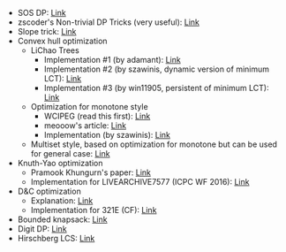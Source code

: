 - SOS DP: [Link](https://codeforces.com/blog/entry/45223)
- zscoder's Non-trivial DP Tricks (very useful): [Link](https://codeforces.com/blog/entry/47764)
- Slope trick: [Link](https://codeforces.com/blog/entry/47821)
- Convex hull optimization
  - LiChao Trees
    - Implementation #1 (by adamant): [Link](https://cp-algorithms.com/geometry/convex_hull_trick.html)
    - Implementation #2 (by szawinis, dynamic version of minimum LCT): [Link](https://codeforces.com/contest/932/submission/51400890)
    - Implementation #3 (by win11905, persistent of minimum LCT): [Link](https://github.com/win11905/submission/blob/master/CEOI/09/harbingers.cpp)
  - Optimization for monotone style
    - WCIPEG (read this first): [Link](https://wcipeg.com/wiki/Convex_hull_trick)
    - meooow's article: [Link](https://codeforces.com/blog/entry/63823)
    - Implementation (by szawinis): [Link](https://codeforces.com/contest/319/submission/25433048)
  - Multiset style, based on optimization for monotone but can be used for general case: [Link](https://codeforces.com/contest/319/submission/28792061)
- Knuth-Yao optimization
  - Pramook Khungurn's paper: [Link](https://github.com/programming-in-th/tutorial/blob/master/advanced_topics/Pramook_2013_yao-speedup.pdf)
  - Implementation for LIVEARCHIVE7577 (ICPC WF 2016): [Link](https://github.com/szawinis/CompetitiveProgramming/blob/master/LiveArchive/7577.cpp])
- D&C optimization
  - Explanation: [Link](https://www.youtube.com/watch?v=wLXEWuDWnzI)
  - Implementation for 321E (CF): [Link](https://codeforces.com/contest/321/submission/25801193)
- Bounded knapsack: [Link](https://codeforces.com/blog/entry/59606)
- Digit DP: [Link](https://codeforces.com/blog/entry/53960)
- Hirschberg LCS: [Link](https://codeforces.com/blog/entry/47247)
